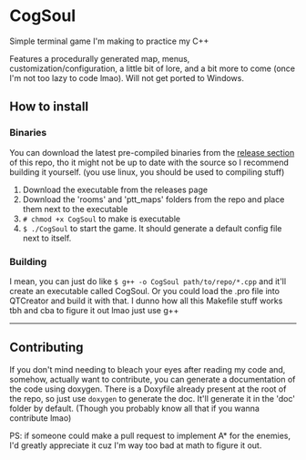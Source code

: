 # CogSoul
Simple terminal game I'm making to practice my C++

Features a procedurally generated map, menus, customization/configuration, a little bit of lore, and a bit more to come (once I'm not too lazy to code lmao).
Will not get ported to Windows.

## How to install
### Binaries
You can download the latest pre-compiled binaries from the [release section](https://github.com/maxnrt/CogSoul/releases/latest) of this repo, tho it might not be up to date with the source so I recommend building it yourself. (you use linux, you should be used to compiling stuff)
1. Download the executable from the releases page
2. Download the 'rooms' and 'ptt_maps' folders from the repo and place them next to the executable
3. ``# chmod +x CogSoul`` to make is executable
4. ``$ ./CogSoul`` to start the game. It should generate a default config file next to itself.

### Building
I mean, you can just do like ``$ g++ -o CogSoul path/to/repo/*.cpp`` and it'll create an executable called CogSoul.
Or you could load the .pro file into QTCreator and build it with that.
I dunno how all this Makefile stuff works tbh and cba to figure it out lmao just use g++

---

## Contributing
If you don't mind needing to bleach your eyes after reading my code and, somehow, actually want to contribute, you can generate a documentation of the code using doxygen.
There is a Doxyfile already present at the root of the repo, so just use ``doxygen`` to generate the doc. It'll generate it in the 'doc' folder by default.
(Though you probably know all that if you wanna contribute lmao)

PS: if someone could make a pull request to implement A* for the enemies, I'd greatly appreciate it cuz I'm way too bad at math to figure it out.
